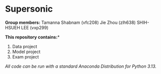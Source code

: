 # Supersonic

**Group members:**
Tamanna Shabnam (vfc208)
Jie Zhou (zlh638)
SHIH-HSUEH LEE (vxp299)

**This repository contains:***

1. Data project
1. Model project
1. Exam project

*All code can be run with a standard Anaconda Distribution for Python 3.13.*
